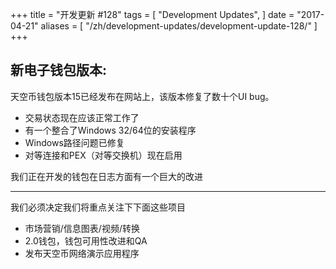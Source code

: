 +++
title = "开发更新  #128"
tags = [
    "Development Updates",
]
date = "2017-04-21"
aliases = [
	"/zh/development-updates/development-update-128/"
]
+++

## 新电子钱包版本:

天空币钱包版本15已经发布在网站上，该版本修复了数十个UI bug。

- 交易状态现在应该正常工作了
- 有一个整合了Windows 32/64位的安装程序
- Windows路径问题已修复
- 对等连接和PEX（对等交换机）现在启用

我们正在开发的钱包在日志方面有一个巨大的改进

---
我们必须决定我们将重点关注下下面这些项目

- 市场营销/信息图表/视频/转换
- 2.0钱包，钱包可用性改进和QA
- 发布天空币网络演示应用程序
